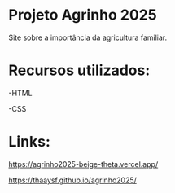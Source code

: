 # Projeto Agrinho 2025
Site sobre a importância da agricultura familiar.

# Recursos utilizados:
-HTML

-CSS

# Links:
https://agrinho2025-beige-theta.vercel.app/

https://thaaysf.github.io/agrinho2025/
